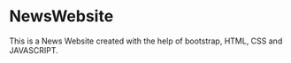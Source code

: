 # NewsWebsite

This is a News Website created with the help of bootstrap, HTML, CSS and JAVASCRIPT.
